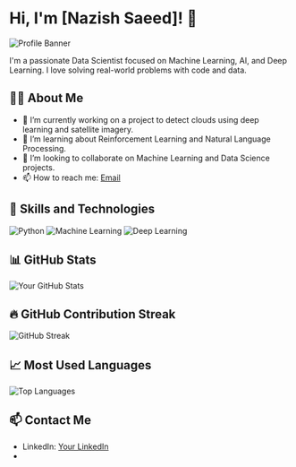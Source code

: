 # Hi, I'm [Nazish Saeed]! 👋

![Profile Banner](https://your-cdn-link.com/banner.gif)

I'm a passionate Data Scientist focused on Machine Learning, AI, and Deep Learning. I love solving real-world problems with code and data.

## 🧑‍💻 About Me
- 🔭 I’m currently working on a project to detect clouds using deep learning and satellite imagery.
- 🌱 I’m learning about Reinforcement Learning and Natural Language Processing.
- 👯 I’m looking to collaborate on Machine Learning and Data Science projects.
- 📫 How to reach me: [Email](nazish63663@gmail.com)

## 🚀 Skills and Technologies
![Python](https://img.shields.io/badge/Python-3.8-blue?logo=python&logoColor=white&style=for-the-badge)
![Machine Learning](https://img.shields.io/badge/Machine%20Learning-ML-yellow?logo=google&logoColor=white&style=for-the-badge)
![Deep Learning](https://img.shields.io/badge/Deep%20Learning-DL-ff0066?logo=tensorflow&logoColor=white&style=for-the-badge)


## 📊 GitHub Stats
![Your GitHub Stats](https://github-readme-stats.vercel.app/api?username=yourusername&show_icons=true&hide_title=true&count_private=true&theme=radical)

## 🔥 GitHub Contribution Streak
![GitHub Streak](https://github-readme-streak-stats.herokuapp.com/?user=yourusername&theme=dark&background=000000)

## 📈 Most Used Languages
![Top Languages](https://github-readme-stats.vercel.app/api/top-langs/?username=yourusername&layout=compact&theme=radical)

## 📫 Contact Me
- LinkedIn: [Your LinkedIn](https://www.linkedin.com/in/nazishsaeed/)
-



